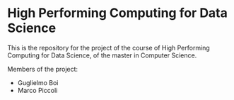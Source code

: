# High Performing Computing for Data Science
This is the repository for the project of the course of High Performing Computing for Data Science, 
of the master in Computer Science.

Members of the project:
- Guglielmo Boi
- Marco Piccoli
